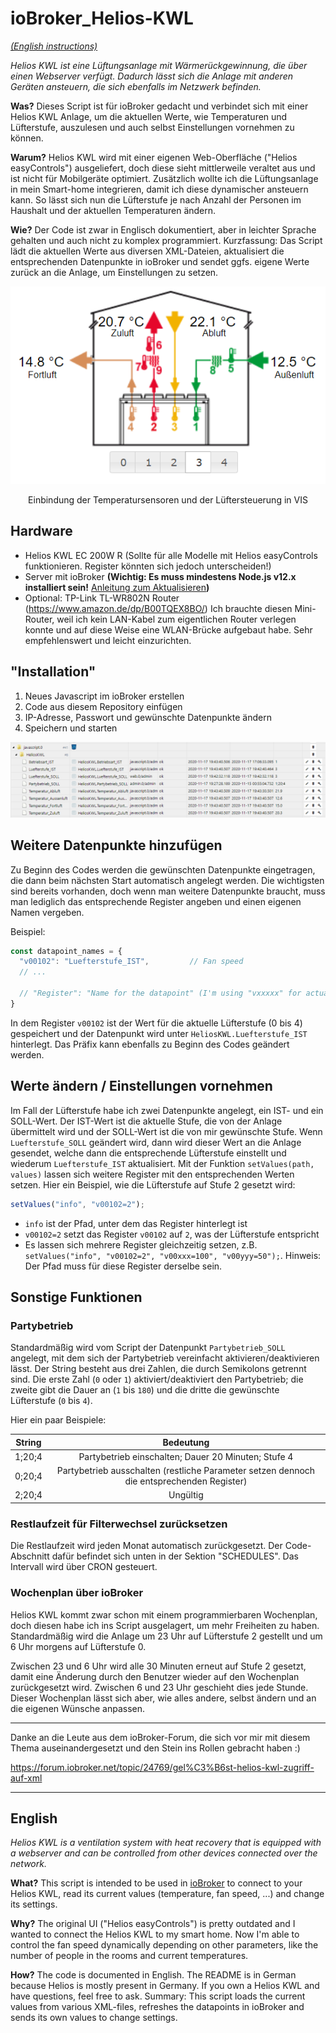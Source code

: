 # ioBroker_Helios-KWL

_[(English instructions)](#English)_

_Helios KWL ist eine Lüftungsanlage mit Wärmerückgewinnung, die über einen Webserver verfügt. Dadurch lässt sich die Anlage mit anderen Geräten ansteuern, die sich ebenfalls im Netzwerk befinden._

**Was?** Dieses Script ist für ioBroker gedacht und verbindet sich mit einer Helios KWL Anlage, um die aktuellen Werte, wie Temperaturen und Lüfterstufe, auszulesen und auch selbst Einstellungen vornehmen zu können.

**Warum?** Helios KWL wird mit einer eigenen Web-Oberfläche ("Helios easyControls") ausgeliefert, doch diese sieht mittlerweile veraltet aus und ist nicht für Mobilgeräte optimiert. Zusätzlich wollte ich die Lüftungsanlage in mein Smart-home integrieren, damit ich diese dynamischer ansteuern kann. So lässt sich nun die Lüfterstufe je nach Anzahl der Personen im Haushalt und der aktuellen Temperaturen ändern.

**Wie?** Der Code ist zwar in Englisch dokumentiert, aber in leichter Sprache gehalten und auch nicht zu komplex programmiert. Kurzfassung: Das Script lädt die aktuellen Werte aus diversen XML-Dateien, aktualisiert die entsprechenden Datenpunkte in ioBroker und sendet ggfs. eigene Werte zurück an die Anlage, um Einstellungen zu setzen.

![VIS](/img/visualisation.png)

<center>Einbindung der Temperatursensoren und der Lüftersteuerung in VIS</center>



## Hardware

- Helios KWL EC 200W R (Sollte für alle Modelle mit Helios easyControls funktionieren. Register könnten sich jedoch unterscheiden!)
- Server mit ioBroker **(Wichtig: Es muss mindestens Node.js v12.x installiert sein!** [Anleitung zum Aktualisieren](https://forum.iobroker.net/topic/22867/how-to-node-js-f%C3%BCr-iobroker-richtig-updaten)**)**
- Optional: TP-Link TL-WR802N Router (https://www.amazon.de/dp/B00TQEX8BO/)
  Ich brauchte diesen Mini-Router, weil ich kein LAN-Kabel zum eigentlichen Router verlegen konnte und auf diese Weise eine WLAN-Brücke aufgebaut habe. Sehr empfehlenswert und leicht einzurichten.



## "Installation"

1. Neues Javascript im ioBroker erstellen
2. Code aus diesem Repository einfügen
3. IP-Adresse, Passwort und gewünschte Datenpunkte ändern
4. Speichern und starten

![Datapoints](/img/datapoints.png)

## Weitere Datenpunkte hinzufügen

Zu Beginn des Codes werden die gewünschten Datenpunkte eingetragen, die dann beim nächsten Start automatisch angelegt werden. Die wichtigsten sind bereits vorhanden, doch wenn man weitere Datenpunkte braucht, muss man lediglich das entsprechende Register angeben und einen eigenen Namen vergeben.

Beispiel:

```javascript
const datapoint_names = {
  "v00102": "Luefterstufe_IST",         // Fan speed
  // ...
  
  // "Register": "Name for the datapoint" (I'm using "vxxxxx" for actual registers and "wxxxxx" for custom datapoints)
}
```

In dem Register `v00102` ist der Wert für die aktuelle Lüfterstufe (0 bis 4) gespeichert und der Datenpunkt wird unter `HeliosKWL.Luefterstufe_IST` hinterlegt.  Das Präfix kann ebenfalls zu Beginn des Codes geändert werden.



## Werte ändern / Einstellungen vornehmen

Im Fall der Lüfterstufe habe ich zwei Datenpunkte angelegt, ein IST- und ein SOLL-Wert. Der IST-Wert ist die aktuelle Stufe, die von der Anlage übermittelt wird und der SOLL-Wert ist die von mir gewünschte Stufe. Wenn `Luefterstufe_SOLL` geändert wird, dann wird dieser Wert an die Anlage gesendet, welche dann die entsprechende Lüfterstufe einstellt und wiederum `Luefterstufe_IST` aktualisiert. Mit der Funktion `setValues(path, values)` lassen sich weitere Register mit den entsprechenden Werten setzen. Hier ein Beispiel, wie die Lüfterstufe auf Stufe 2 gesetzt wird:

```javascript
setValues("info", "v00102=2");
```

- `info` ist der Pfad, unter dem das Register hinterlegt ist
- `v00102=2` setzt das Register `v00102` auf `2`, was der Lüfterstufe entspricht
- Es lassen sich mehrere Register gleichzeitig setzen, z.B. `setValues("info", "v00102=2", "v00xxx=100", "v00yyy=50");`. Hinweis: Der Pfad muss für diese Register derselbe sein.



## Sonstige Funktionen

### Partybetrieb

Standardmäßig wird vom Script der Datenpunkt `Partybetrieb_SOLL` angelegt, mit dem sich der Partybetrieb vereinfacht aktivieren/deaktivieren lässt. Der String besteht aus drei Zahlen, die durch Semikolons getrennt sind. Die erste Zahl (`0` oder `1`) aktiviert/deaktiviert den Partybetrieb; die zweite gibt die Dauer an (`1` bis `180`) und die dritte die gewünschte Lüfterstufe (`0` bis `4`).

Hier ein paar Beispiele:

| String |                          Bedeutung                           |
| :----: | :----------------------------------------------------------: |
| 1;20;4 |     Partybetrieb einschalten; Dauer 20 Minuten; Stufe 4      |
| 0;20;4 | Partybetrieb ausschalten (restliche Parameter setzen dennoch die entsprechenden Register) |
| 2;20;4 |                           Ungültig                           |

### Restlaufzeit für Filterwechsel zurücksetzen

Die Restlaufzeit wird jeden Monat automatisch zurückgesetzt. Der Code-Abschnitt dafür befindet sich unten in der Sektion "SCHEDULES". Das Intervall wird über CRON gesteuert.

### Wochenplan über ioBroker

Helios KWL kommt zwar schon mit einem programmierbaren Wochenplan, doch diesen habe ich ins Script ausgelagert, um mehr Freiheiten zu haben. Standardmäßig wird die Anlage um 23 Uhr auf Lüfterstufe 2 gestellt und um 6 Uhr morgens auf Lüfterstufe 0.

Zwischen 23 und 6 Uhr wird alle 30 Minuten erneut auf Stufe 2 gesetzt, damit eine Änderung durch den Benutzer wieder auf den Wochenplan zurückgesetzt wird. Zwischen 6 und 23 Uhr geschieht dies jede Stunde. Dieser Wochenplan lässt sich aber, wie alles andere, selbst ändern und an die eigenen Wünsche anpassen.



---

Danke an die Leute aus dem ioBroker-Forum, die sich vor mir mit diesem Thema auseinandergesetzt und den Stein ins Rollen gebracht haben :)

https://forum.iobroker.net/topic/24769/gel%C3%B6st-helios-kwl-zugriff-auf-xml

---





## English

_Helios KWL is a ventilation system with heat recovery that is equipped with a webserver and can be controlled from other devices connected over the network._

**What?** This script is intended to be used in [ioBroker](https://www.iobroker.net/#en/intro) to connect to your Helios KWL, read its current values (temperature, fan speed, ...) and change its settings.

**Why?** The original UI ("Helios easyControls") is pretty outdated and I wanted to connect the Helios KWL to my smart home. Now I'm able to control the fan speed dynamically depending on other parameters, like the number of people in the rooms and current temperatures.

**How?** The code is documented in English. The README is in German because Helios is mostly present in Germany. If you own a Helios KWL and have questions, feel free to ask. Summary: This script loads the current values from various XML-files, refreshes the datapoints in ioBroker and sends its own values to change settings.